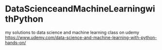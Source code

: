 # DataScienceandMachineLearningwithPython
my solutions to data science and machine learning class on udemy https://www.udemy.com/data-science-and-machine-learning-with-python-hands-on/
